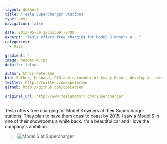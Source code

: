```yaml
---
layout: default
title: "Tesla Supercharger Stations"
type: post
navigation: false

date: 2013-05-30 12:51:09 -0700
excerpt: "Tesla offers free charging for Model S owners a..."
categories:
  - Misc

gradient: 4
image: header-4.jpg
details: false

author: Chris Petersen
bio: Father, husband, CIO and cofounder of Assay Depot, developer, entrepreneur and technologist.
twitter: http://twitter.com/cpetersen
github: http://github.com/cpetersen

original_url: http://www.teslamotors.com/supercharger
---
```



Tesla offers free charging for Model S owners at their Supercharger stations. They plan to have them coast to coast by 2015. I saw a Model S in one of their showrooms a while back. It's a beautiful car and I love the company's ambition.

 > 
 > 
 >   ![Model S at Supercharger](/attachments/5d33906aa1b4d71332f27bb956f18a52/image.png)  
 > 
 > 
